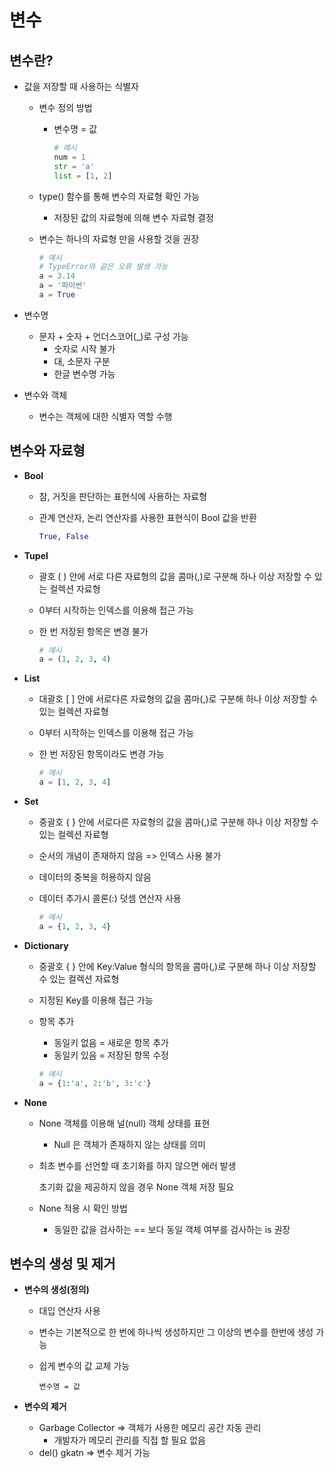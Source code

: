 # 변수

## 변수란?

- 값을 저장할 때 사용하는 식별자

  - 변수 정의 방법

    - 변수명 = 값

      ```python
      # 예시
      num = 1
      str = 'a'
      list = [1, 2]
      ```

  - type() 함수를 통해 변수의 자료형 확인 가능

    - 저장된 값의 자료형에 의해 변수 자료형 결정

  - 변수는 하나의 자료형 만을 사용할 것을 권장

    ```python
    # 예시
    # TypeError와 같은 오류 발생 가능
    a = 3.14
    a = '파이썬'
    a = True
    ```

- 변수명

  - 문자 + 숫자 + 언더스코어(_)로 구성 가능
    - 숫자로 시작 불가
    - 대, 소문자 구분
    - 한글 변수명 가능

- 변수와 객체

  - 변수는 객체에 대한 식별자 역할 수행

## 변수와 자료형

- **Bool** 

  - 참, 거짓을 판단하는 표현식에 사용하는 자료형

  - 관계 연산자, 논리 연산자를 사용한 표현식이 Bool 값을 반환

    ```python
    True, False
    ```

- **Tupel**

  - 괄호 ( ) 안에 서로 다른 자료형의 값을 콤마(,)로 구분해 하나 이상 저장할 수 있는 컬렉션 자료형

  - 0부터 시작하는 인덱스를 이용해 접근 가능

  - 한 번 저장된 항목은 변경 불가

    ```python
    # 예시
    a = (1, 2, 3, 4)
    ```

- **List**

  - 대괄호 [ ] 안에 서로다른 자료형의 값을 콤마(,)로 구분해 하나 이상 저장할 수 있는 컬렉션 자료형

  - 0부터 시작하는 인덱스를 이용해 접근 가능

  - 한 번 저장된 항목이라도 변경 가능

    ```python
    # 예시
    a = [1, 2, 3, 4]
    ```

- **Set**

  - 중괄호 { } 안에 서로다른 자료형의 값을 콤마(,)로 구분해 하나 이상 저장할 수 있는 컬렉션 자료형

  - 순서의 개념이 존재하지 않음  =>  인덱스 사용 불가

  - 데이터의 중복을 허용하지 않음

  - 데이터 추가시 콜론(:) 덧셈 연산자 사용

    ```python
    # 예시
    a = {1, 2, 3, 4}
    ```

- **Dictionary**

  - 중괄호 { } 안에 Key:Value 형식의 항목을 콤마(,)로 구분해 하나 이상 저장할 수 있는 컬렉션 자료형

  - 지정된 Key를 이용해 접근 가능

  - 항목 추가

    - 동일키 없음 = 새로운 항목 추가
    - 동일키 있음 = 저장된 항목 수정

    ```python
    # 예시
    a = {1:'a', 2:'b', 3:'c'}
    ```

- **None**

  - None 객체를 이용해 널(null) 객체 상태를 표현

    - Null 은 객체가 존재하지 않는 상태를 의미

  - 최초 변수를 선언할 때 초기화를 하지 않으면 에러 발생

    초기화 값을 제공하지 않을 경우 None 객체 저장 필요

  - None 적용 시 확인 방법

    - 동일한 값을 검사하는 == 보다 동일 객체 여부를 검사하는 is 권장

## 변수의 생성 및 제거

- **변수의 생성(정의)**

  - 대입 연산자 사용

  - 변수는 기본적으로 한 번에 하나씩 생성하지만 그 이상의 변수를 한번에 생성 가능

  - 쉽게 변수의 값 교체 가능

    ```
    변수명 = 값
    ```

- **변수의 제거**

  - Garbage Collector => 객체가 사용한 메모리 공간 자동 관리
    - 개발자가 메모리 관리를 직접 할 필요 없음
  - del() gkatn => 변수 제거 가능

